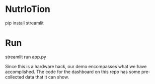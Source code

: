 # NutrIoTion

pip install streamlit
# Run 
streamlit run app.py

 Since this is a hardware hack, our demo encompasses what we have accomplished. 
The code for the dashboard on this repo has some pre-collected data that it can show.
